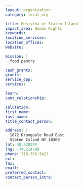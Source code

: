 ```yaml
---
layout: organization
category: local_org

title: Mesivtha of Staten Island
impact_area: Human Rights
keywords: 
location_services: 
location_offices: 
website: 

mission: |
  food pantry

cash_grants: 
grants: 
service_opp: 
services: 

learn: 
cont_relationship: 

salutation: 
first_name: 
last_name: 
title_contact_person: 

address: |
  1872 Drumgoole Road East  
  Staten Island NY 10309
lat: 40.528394
lng: -74.214799
phone: 718-356-5412
ext: 
fax: 
email: 
preferred_contact: 
contact_person_intro: 
---
```

